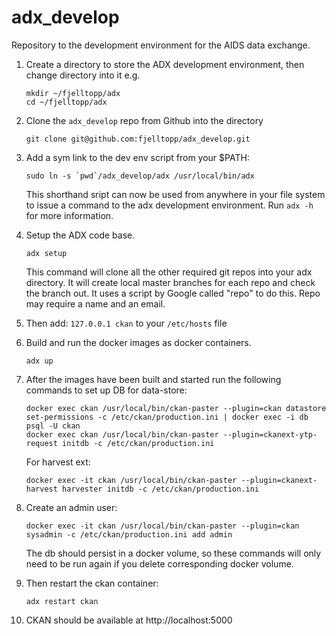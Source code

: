 # adx_develop

Repository to the development environment for the AIDS data exchange.

1. Create a directory to store the ADX development environment, then change
   directory into it e.g.
   ```
   mkdir ~/fjelltopp/adx
   cd ~/fjelltopp/adx
   ```

2. Clone the `adx_develop` repo from Github into the directory
   ```
   git clone git@github.com:fjelltopp/adx_develop.git
   ```

3. Add a sym link to the dev env script from your $PATH:
   ```
   sudo ln -s `pwd`/adx_develop/adx /usr/local/bin/adx
   ```
   This shorthand sript can now be used from anywhere in your file system to
   issue a command to the adx development environment. Run `adx -h` for more
   information.

4. Setup the ADX code base.
   ```
   adx setup
   ```
   This command will clone all the other required git repos into your adx
   directory.  It will create local master branches for each repo and check
   the branch out. It uses a script by Google called "repo" to do this. Repo
   may require a name and an email.

5. Then add: `127.0.0.1 ckan` to your `/etc/hosts` file

6. Build and run the docker images as docker containers.
   ```
   adx up
   ```

7. After the images have been built and started run the following commands to set
   up DB for data-store:
   ```
   docker exec ckan /usr/local/bin/ckan-paster --plugin=ckan datastore set-permissions -c /etc/ckan/production.ini | docker exec -i db psql -U ckan
   docker exec ckan /usr/local/bin/ckan-paster --plugin=ckanext-ytp-request initdb -c /etc/ckan/production.ini
   ```
   For harvest ext:
   ```
   docker exec -it ckan /usr/local/bin/ckan-paster --plugin=ckanext-harvest harvester initdb -c /etc/ckan/production.ini
   ```

8. Create an admin user:
   ```
   docker exec -it ckan /usr/local/bin/ckan-paster --plugin=ckan sysadmin -c /etc/ckan/production.ini add admin
   ```
   The db should persist in a docker volume, so these commands will only need to
   be run again if you delete corresponding docker volume.

9. Then restart the ckan container:
   ```
   adx restart ckan
   ```

10. CKAN should be available at http://localhost:5000
